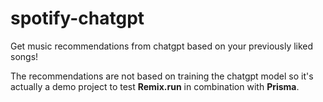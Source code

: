 # spotify-chatgpt

Get music recommendations from chatgpt based on your previously liked songs!

The recommendations are not based on training the chatgpt model so it's actually a demo project to test __Remix.run__ in combination with __Prisma__.

